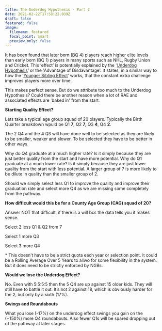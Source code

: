 ```yaml
---
title: The Underdog Hypothesis - Part 2
date: 2021-02-22T17:58:22.039Z
draft: false
featured: false
image:
  filename: featured
  focal_point: Smart
  preview_only: false
---
```

It has been found that later born ([BQ](https://onemoresummer.co.uk/post/what-is-birth-quarter/) 4) players reach higher elite levels than early born (BQ 1) players in many sports such as NHL, Rugby Union and Cricket. This ‘effect’ is potentially explained by the ‘[Underdog Hypothesis](https://onemoresummer.co.uk/post/what-is-the-underdog-effect/)’ or the 'Advantage of Disdavantage'. It states, in a similar way to how the ‘[Younger Sibling Effect](https://onemoresummer.co.uk/post/the-younger-sibling-effect/)’ works, that the constant extra challenge improves players more over time.

This makes perfect sense. But do we attribute too much to the Underdog Hypothesis? Could there be another reason when a lot of RAE and associated effects are 'baked in' from the start.

**Starting Quality Effect?**

Lets take a typical age group squad of 20 players. Typically the Birth Quarter breakdown wpuld be Q1 **7**, Q2 **7**, Q3 **4**, Q4 **2**.

The 2 Q4 and the 4 Q3 will have done well to be selected as they are likely to be smaller, weaker and slower. To be selected they have to be better in other ways.

Why do Q4 graduate at a much higher rate? Is it simply because they are just better quality from the start and have more potential. Why do Q1 graduate at a much lower rate? Is it simply because they are just lower quality from the start with less potential. A larger group of 7 is more likely to be dilute in quality than the smaller group of 2.

Should we simply select less Q1 to improve the quality and improve their graduation rate and select more Q4 as we are missing some completely from the pathway.

**How difficult would this be for a County Age Group (CAG) squad of 20?** 

Answer NOT that difficult, if there is a will bcs the data tells you it makes sense.

Select 2 less Q1 & Q2 from 7

Select 1 more Q3

Select 3 more Q4

\* This doesn't have to be a strict quota each year or selection point. It could be a Rolling Average Over 5 Years to allwo for some flexibility in the system. But it does need to be strictly enforced by NGBs.

**Would we lose the Underdog Effect?**

No. Even with 5:5:5:5 then the 5 Q4 are up against 15 older kids. They will still have to battle it out. It’s not 2 against 18, which is obviously harder for the 2, but only by a sixth (17%).

**Swings and Roundabouts** 

What you lose (-17%) on the underdog effect swings you gain on the (+150%) more Q4 roundabouts. Also fewer Q1s will be spared dropping out of the pathway at later stages.